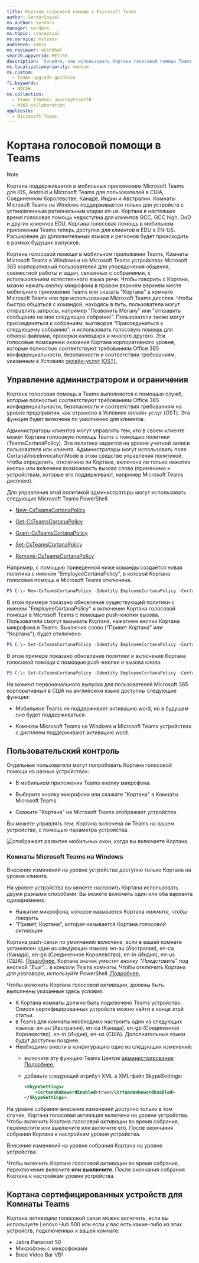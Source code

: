 ```yaml
---
title: Кортана голосовой помощи в Microsoft Teams
author: SerdarSoysal
ms.author: serdars
manager: serdars
ms.topic: conceptual
ms.service: msteams
audience: admin
ms.reviewer: akshbhat
search.appverid: MET150
description: 'Узнайте, как использовать Кортана голосовой помощи Teams'
ms.localizationpriority: medium
ms.custom:
  - Teams-upgrade-guidance
f1.keywords:
  - NOCSH
ms.collection:
  - Teams_ITAdmin_JourneyFromSfB
  - M365-collaboration
appliesto:
  - Microsoft Teams
---
```


# <a name="cortana-voice-assistance-in-teams"></a>Кортана голосовой помощи в Teams

> [!Note]
> Кортана поддерживается в мобильных приложениях Microsoft Teams для iOS, Android и Microsoft Teams для пользователей в США, Соединенном Королевстве, Канаде, Индии и Австралии. Комнаты Microsoft Teams на Windows поддерживается только для устройств с установленным региональным кодом en-us. Кортана в настоящее время голосовая помощь недоступна для клиентов GCC, GCC high, DoD и других клиентов EDU. Кортана голосовая помощь в мобильном приложении Teams теперь доступна для клиентов в EDU в EN-US. Расширение до дополнительных языков и регионов будет происходить в рамках будущих выпусков.


Кортана голосовой помощи в мобильном приложении Teams, Комнаты Microsoft Teams в Windows и на Microsoft Teams устройствах Microsoft 365 корпоративный  пользователей для упорядочения общения, совместной работы и задач, связанных с собраниями, с использованием естественного языка речи. Чтобы говорить с Кортана, можно нажать кнопку микрофона в правом верхнем верхнем месте мобильного приложения Teams или сказать "Кортана" в комнате Microsoft Teams или при использовании Microsoft Teams дисплея. Чтобы быстро общаться с командой, находясь в путь, пользователи могут отправлять запросы, например "Позвонить Мегану" или "отправить сообщение на мое следующее собрание". Пользователи также могут присоединяться к собраниям, выговорив "Присоединиться к следующему собранию", и использовать голосовую помощь для обмена файлами, проверки календаря и многого другого. Эти голосовые помощники оказания Кортана корпоративного уровня, которые полностью соответствуют требованиям Office 365 конфиденциальности, безопасности и соответствии требованиям, указанным в Условиях [онлайн-услуг](/microsoft-365/admin/misc/cortana-integration?view=o365-worldwide) [(OST).](https://www.microsoft.com/licensing/product-licensing/products?rtc=1)

## <a name="admin-control-and-limitations"></a>Управление администратором и ограничения

Кортана голосовая помощь в Teams выполняется с помощью служб, которые полностью соответствуют требованиям Office 365 конфиденциальности, безопасности и соответствия требованиям на уровне предприятия, как отражено в Условиях онлайн-услуг (OST). Эта функция будет включена по умолчанию для клиентов.

Администраторы клиентов могут управлять тем, кто в своем клиенте может Кортана голосовую помощь Teams с помощью политики (TeamsCortanaPolicy). Эта политика задается на уровне учетной записи пользователя или клиента. Администраторы могут использовать поле CortanaVoiceInvocationMode в этом средстве управления политикой, чтобы определить, отключена ли Кортана, включена ли только нажатие кнопки или включена возможность вызова слова (применимо к устройствам, которые его поддерживают, например Microsoft Teams дисплею).

Для управления этой политикой администраторы могут использовать следующие Microsoft Teams PowerShell.

- [New-CsTeamsCortanaPolicy](/powershell/module/skype/New-CsTeamsCortanaPolicy)

- [Get-CsTeamsCortanaPolicy](/powershell/module/skype/Get-CsTeamsCortanaPolicy)

- [Grant-CsTeamsCortanaPolicy](/powershell/module/skype/Grant-CsTeamsCortanaPolicy)

- [Set-CsTeamsCortanaPolicy](/powershell/module/skype/Set-CsTeamsCortanaPolicy)

- [Remove-CsTeamsCortanaPolicy](/powershell/module/skype/Remove-CsTeamsCortanaPolicy)

Например, с помощью приведенной ниже команды создается новая политика с именем "EmployeeCortanaPolicy", в которой Кортана голосовая помощь в Microsoft Teams отключена.  

```PowerShell
PS C:\> New-CsTeamsCortanaPolicy -Identity EmployeeCortanaPolicy -CortanaVoiceInvocationMode Disabled
```

В этом примере показано обновление существующей политики с именем "EmployeeCortanaPolicy" и включение Кортана голосовой помощи в Microsoft Teams с помощью push-кнопки вызова. Пользователи смогут вызывать Кортана, нажатием кнопки Кортана микрофона в Teams. Выключив слово ("Привет Кортана" или "Кортана"), будет отключено.  

```PowerShell
PS C:\> Set-CsTeamsCortanaPolicy -Identity EmployeeCortanaPolicy -CortanaVoiceInvocationMode PushToTalkUserOverride
```

В этом примере показано обновление политики и включение Кортана голосовой помощи с помощью push-кнопки и вызова слова.

```PowerShell
PS C:\> Set-CsTeamsCortanaPolicy -Identity EmployeeCortanaPolicy -CortanaVoiceInvocationMode WakeWordPushToTalkUserOverride
```

На момент первоначального выпуска для пользователей Microsoft 365 корпоративный в США на английском языке доступны следующие функции:

- Мобильное Teams не поддерживает активацию word, но в будущем оно будет поддерживаться.  

- Комнаты Microsoft Teams на Windows и Microsoft Teams устройствах с дисплеем поддерживают активацию word.

## <a name="user-control"></a>Пользовательский контроль

Отдельные пользователи могут попробовать Кортана голосовой помощи на разных устройствах:

- В мобильном приложении Teams кнопку микрофона.

- Выберите кнопку микрофона или скажите "Кортана" в Комнаты Microsoft Teams.

- Скажите "Кортана" на Microsoft Teams отображает устройства.

Вы можете управлять тем, Кортана включена ли Teams на вашем устройстве, с помощью параметра устройства.

![отображает развитие мобильных окон, когда вы включаете Кортана.](media/cortana-mobile-sequence.png)

### <a name="microsoft-teams-rooms-on-windows"></a>Комнаты Microsoft Teams на Windows

Внесение изменений на уровне устройства доступно только Кортана на уровне клиента. 

На уровне устройства вы можете настроить Кортана использовать двумя разными способами. Вы можете включить один или оба варианта одновременно: 
- Нажатие микрофона, которое называется Кортана _нажмите, чтобы говорить_
- "Привет, Кортана", которая называется Кортана _голосовой активации_

Кортана push-связи  по умолчанию включена, если в вашей комнате установлен один из следующих языков: en-au (Австралия), en-ca (Канада), en-gb (Соединенное Королевство), en-in (Индия), en-us (США). [Подробнее.](/MicrosoftTeams/rooms/console#to-apply-your-desired-language) Кортана значок уместит _кнопку "Представить_" под кнопкой _"Еще"..._ в консоли Teams комнаты. Чтобы отключить Кортана _для разговора, используйте_ PowerShell.[ Подробнее.](/powershell/module/skype/new-csteamscortanapolicy?view=skype-ps#example-1)

Чтобы включить Кортана _голосовой активации_, должны быть выполнены указанные здесь условия.
- К Кортана комнаты должно быть подключено Teams устройство. Список сертифицированных устройств можно найти в конце этой статьи.
- в Teams для комнаты необходимо настроить один из следующих языков: en-au (Австралия), en-ca (Канада), en-gb (Соединенное Королевство), en-in (Индия), en-us (США). Дополнительные языки будут доступны позднее.
- Необходимо внести в конфигурацию одно из следующих изменений:
  - включите эту функцию Teams Центре [администрирования Подробнее.](/microsoftteams/rooms/rooms-manage)
  - добавьте следующий атрибут XML в XML-файл SkypeSettings:

    ```xml
    <SkypeSettings>  
        <CortanaWakewordEnabled>true</CortanaWakewordEnabled>  
    </SkypeSettings> 
    ```
    
На уровне собрания внесение изменений доступно только в том случае, Кортана голосовая активация включена на уровне устройства.   Чтобы включить Кортана _голосовой активации_ во время собрания, переместите или выключите или включите его. После окончания собрания Кортана к настройкам уровня устройства.


Внесение изменений на уровне собрания Кортана на уровне устройства.

Чтобы включить Кортана _голосовой активации_ во время собрания, переключение включите **или** **выключите**. После окончания собрания Кортана к настройкам уровня устройства.


## <a name="cortana-certified-devices-for-teams-rooms"></a>Кортана сертифицированных устройств для Комнаты Teams
Кортана _активацию_ голосовой связи можно включить, если вы используете Lenovo Hub 500 или если у вас есть какие-либо из этих устройств, подключенных к вашей комнате:
- Jabra Panacast 50 
- Микрофоны с микрофонами
- Bose Video Bar VB1

